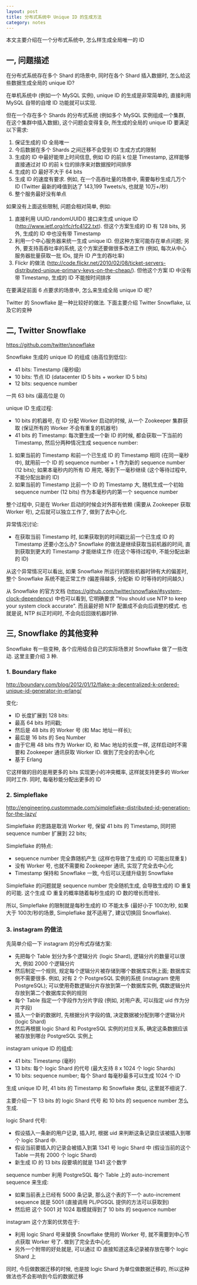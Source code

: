 ```yaml
---
layout: post
title: 分布式系统中 Unique ID 的生成方法
category: notes
---
```


本文主要介绍在一个分布式系统中, 怎么样生成全局唯一的 ID

## 一, 问题描述

在分布式系统存在多个 Shard 的场景中, 同时在各个 Shard 插入数据时, 怎么给这些数据生成全局的 unique ID?

在单机系统中 (例如一个 MySQL 实例), unique ID 的生成是非常简单的, 直接利用 MySQL 自带的自增 ID 功能就可以实现.

但在一个存在多个 Shards 的分布式系统 (例如多个 MySQL 实例组成一个集群, 在这个集群中插入数据), 这个问题会变得复杂, 所生成的全局的 unique ID 要满足以下需求:

1. 保证生成的 ID 全局唯一
2. 今后数据在多个 Shards 之间迁移不会受到 ID 生成方式的限制
3. 生成的 ID 中最好能带上时间信息, 例如 ID 的前 k 位是 Timestamp, 这样能够直接通过对 ID 的前 k 位的排序来对数据按时间排序
4. 生成的 ID 最好不大于 64 bits
5. 生成 ID 的速度有要求. 例如, 在一个高吞吐量的场景中, 需要每秒生成几万个 ID (Twitter 最新的峰值到达了 143,199 Tweets/s, 也就是 10万+/秒)
6. 整个服务最好没有单点

如果没有上面这些限制, 问题会相对简单, 例如:

1.  直接利用 UUID.randomUUID() 接口来生成 unique ID (http://www.ietf.org/rfc/rfc4122.txt). 但这个方案生成的 ID 有 128 bits, 另外, 生成的 ID 中也没有带 Timestamp
2. 利用一个中心服务器来统一生成 unique ID. 但这种方案可能存在单点问题; 另外, 要支持高吞吐率的系统, 这个方案还要做很多改进工作 (例如, 每次从中心服务器批量获取一批 IDs, 提升 ID 产生的吞吐率)
3. Flickr 的做法 (http://code.flickr.net/2010/02/08/ticket-servers-distributed-unique-primary-keys-on-the-cheap/). 但他这个方案 ID 中没有带 Timestamp, 生成的 ID 不能按时间排序

在要满足前面 6 点要求的场景中, 怎么来生成全局 unique ID 呢? 

Twitter 的 Snowflake 是一种比较好的做法. 下面主要介绍 Twitter Snowflake, 以及它的变种

## 二, Twitter Snowflake

https://github.com/twitter/snowflake

Snowflake 生成的 unique ID 的组成 (由高位到低位):

* 41 bits: Timestamp (毫秒级)
* 10 bits: 节点 ID (datacenter ID 5 bits + worker ID 5 bits)
* 12 bits: sequence number

一共 63 bits (最高位是 0)

unique ID 生成过程:

* 10 bits 的机器号, 在 ID 分配 Worker 启动的时候, 从一个 Zookeeper 集群获取 (保证所有的 Worker 不会有重复的机器号)
* 41 bits 的 Timestamp: 每次要生成一个新 ID 的时候, 都会获取一下当前的 Timestamp, 然后分两种情况生成 sequence number:
 1. 如果当前的 Timestamp 和前一个已生成 ID 的 Timestamp 相同 (在同一毫秒中), 就用前一个 ID 的 sequence number + 1 作为新的 sequence number (12 bits); 如果本毫秒内的所有 ID 用完, 等到下一毫秒继续 (这个等待过程中, 不能分配出新的 ID)
 2. 如果当前的 Timestamp 比前一个 ID 的 Timestamp 大, 随机生成一个初始 sequence number (12 bits) 作为本毫秒内的第一个 sequence number

整个过程中, 只是在 Worker 启动的时候会对外部有依赖 (需要从 Zookeeper 获取 Worker 号), 之后就可以独立工作了, 做到了去中心化.

异常情况讨论:

* 在获取当前 Timestamp 时, 如果获取到的时间戳比前一个已生成 ID 的 Timestamp 还要小怎么办? Snowflake 的做法是继续获取当前机器的时间, 直到获取到更大的 Timestamp 才能继续工作 (在这个等待过程中, 不能分配出新的 ID)

从这个异常情况可以看出, 如果 Snowflake 所运行的那些机器时钟有大的偏差时, 整个 Snowflake 系统不能正常工作 (偏差得越多, 分配新 ID 时等待的时间越久)

从 Snowflake 的官方文档 (https://github.com/twitter/snowflake/#system-clock-dependency) 中也可以看到, 它明确要求 "You should use NTP to keep your system clock accurate". 而且最好把 NTP 配置成不会向后调整的模式. 也就是说, NTP 纠正时间时,  不会向后回拨机器时钟.


## 三, Snowflake 的其他变种

Snowflake  有一些变种, 各个应用结合自己的实际场景对 Snowflake 做了一些改动. 这里主要介绍 3 种.

### 1. Boundary flake

http://boundary.com/blog/2012/01/12/flake-a-decentralized-k-ordered-unique-id-generator-in-erlang/

变化:

* ID 长度扩展到 128 bits: 
 * 最高 64 bits 时间戳; 
 * 然后是 48 bits 的 Worker 号 (和 Mac 地址一样长); 
 * 最后是 16 bits 的 Seq Number
* 由于它用 48 bits 作为 Worker ID, 和 Mac 地址的长度一样, 这样启动时不需要和 Zookeeper 通讯获取 Worker ID. 做到了完全的去中心化
* 基于 Erlang

它这样做的目的是用更多的 bits 实现更小的冲突概率, 这样就支持更多的 Worker 同时工作. 同时, 每毫秒能分配出更多的 ID

### 2. Simpleflake

http://engineering.custommade.com/simpleflake-distributed-id-generation-for-the-lazy/

Simpleflake 的思路是取消 Worker 号, 保留 41 bits 的 Timestamp, 同时把 sequence number 扩展到 22 bits;

Simpleflake 的特点:

* sequence number 完全靠随机产生 (这样也导致了生成的 ID 可能出现重复)
* 没有 Worker 号, 也就不需要和 Zookeeper 通讯, 实现了完全去中心化
* Timestamp 保持和 Snowflake 一致, 今后可以无缝升级到 Snowflake

Simpleflake 的问题就是 sequence number 完全随机生成, 会导致生成的 ID 重复的可能.
这个生成 ID 重复的概率随着每秒生成的 ID 数的增长而增长.

所以, Simpleflake 的限制就是每秒生成的 ID 不能太多 (最好小于 100次/秒, 如果大于 100次/秒的场景, Simpleflake 就不适用了, 建议切换回 Snowflake).

### 3. instagram 的做法

先简单介绍一下 instagram 的分布式存储方案:

* 先把每个 Table 划分为多个逻辑分片 (logic Shard), 逻辑分片的数量可以很大, 例如 2000 个逻辑分片
* 然后制定一个规则, 规定每个逻辑分片被存储到哪个数据库实例上面; 数据库实例不需要很多. 例如, 对有 2 个 PostgreSQL 实例的系统 (instagram 使用 PostgreSQL); 可以使用奇数逻辑分片存放到第一个数据库实例, 偶数逻辑分片存放到第二个数据库实例的规则
* 每个 Table 指定一个字段作为分片字段 (例如, 对用户表, 可以指定 uid 作为分片字段)
* 插入一个新的数据时, 先根据分片字段的值, 决定数据被分配到哪个逻辑分片 (logic Shard)
* 然后再根据 logic Shard 和 PostgreSQL 实例的对应关系, 确定这条数据应该被存放到哪台 PostgreSQL 实例上

instagram unique ID 的组成:

* 41 bits: Timestamp (毫秒)
* 13 bits: 每个 logic Shard 的代号 (最大支持 8 x 1024 个 logic Shards)
* 10 bits: sequence number; 每个 Shard 每毫秒最多可以生成 1024 个 ID

生成 unique ID 时, 41 bits 的 Timestamp 和 Snowflake 类似, 这里就不细说了. 

主要介绍一下 13 bits 的 logic Shard 代号 和 10 bits 的 sequence number 怎么生成.

logic Shard 代号:

* 假设插入一条新的用户记录, 插入时, 根据 uid 来判断这条记录应该被插入到哪个  logic Shard 中. 
* 假设当前要插入的记录会被插入到第 1341 号  logic Shard 中 (假设当前的这个 Table 一共有 2000 个  logic Shard)
* 新生成 ID 的 13 bits 段要填的就是 1341 这个数字

sequence number 利用 PostgreSQL 每个 Table 上的 auto-increment sequence 来生成:

* 如果当前表上已经有 5000 条记录, 那么这个表的下一个 auto-increment sequence 就是 5001 (直接调用 PL/PGSQL 提供的方法可以获取到)
* 然后把 这个 5001 对 1024 取模就得到了 10 bits 的 sequence number

instagram 这个方案的优势在于: 

* 利用  logic Shard 号来替换 Snowflake 使用的 Worker 号, 就不需要到中心节点获取 Worker 号了. 做到了完全去中心化
* 另外一个附带的好处就是, 可以通过 ID 直接知道这条记录被存放在哪个  logic Shard 上

同时, 今后做数据迁移的时候, 也是按  logic Shard 为单位做数据迁移的, 所以这种做法也不会影响到今后的数据迁移